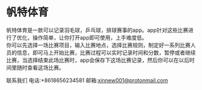 # 帆特体育
  帆特体育是一款可以记录羽毛球，乒乓球，排球赛事的app。app针对这些比赛进行了优化，操作简单，让你打开app即可使用，上手难度低。  
  你可以先选择一场比赛项目，输入比赛地点，选择比赛规则，制定好一系列比赛人员的信息，即可马上开始比赛，比赛过程可以实时记录时间和分数，暂停或者继续比赛，当选择结束此场比赛时，app会保存下这场比赛记录，然后你可以在以后时间里随时查看这场比赛。
  
  联系我们 电话:+8618656234581 邮箱:xinnew001@protonmail.com
